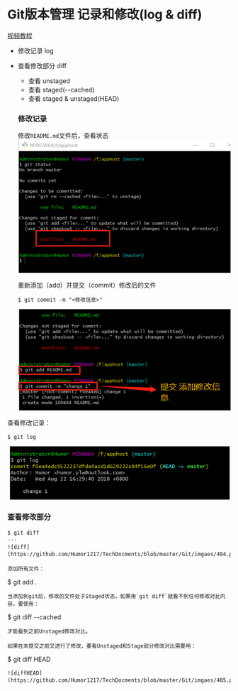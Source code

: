 # Git版本管理 记录和修改(log & diff)

[视频教程](https://www.youtube.com/watch?v=qSql8KDTEuY&list=PLXO45tsB95cKysjmSNln65YoUt9lwEl7-&index=4)

- 修改记录 log
- 查看修改部分 diff
  - 查看 unstaged
  - 查看 staged(--cached)
  - 查看 staged & unstaged(HEAD)
  
  ### 修改记录  
  修改`README.md`文件后，查看状态  
  ![status](https://github.com/Humor1217/TechDocments/blob/master/Git/imgaes/401.png)  
  
  重新添加（add）并提交（commit）修改后的文件  
  
  ```
  $ git commit -m "<修改信息>"
  ```  
  ![commit](https://github.com/Humor1217/TechDocments/blob/master/Git/imgaes/402.png)
 
 查看修改记录：  
 ```
 $ git log
 ```
 ![changeLog](https://github.com/Humor1217/TechDocments/blob/master/Git/imgaes/403.png)  
 
 ### 查看修改部分
 ```
 $ git diff
 ···  
 ![diff](https://github.com/Humor1217/TechDocments/blob/master/Git/imgaes/404.png)
 
 添加所有文件：  
 ```
 $ git add .
 ```  
 当添加到git后，修改的文件处于Staged状态，如果用`git diff`就看不到任何修改对比内容，要使用：  
 ```
 $ git diff --cached
 ```
 才能看到之前Unstaged修改对比。
 
 如果在未提交之前又进行了修改，要看Unstaged和Stage部分修改对比需要用：  
 ```
 $ git diff HEAD
 ```  
 ![diffHEAD](https://github.com/Humor1217/TechDocments/blob/master/Git/imgaes/405.png)
 
 
 
